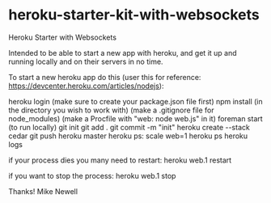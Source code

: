 heroku-starter-kit-with-websockets
==================================

Heroku Starter with Websockets

Intended to be able to start a new app with heroku, and get it up and running locally and on their servers in no time.

To start a new heroku app do this (user this for reference: https://devcenter.heroku.com/articles/nodejs):

heroku login
(make sure to create your package.json file first)
npm install (in the directory you wish to work with)
(make a .gitignore file for node_modules)
(make a Procfile with "web: node web.js" in it)
foreman start (to run locally)
git init
git add .
git commit -m "init"
heroku create --stack cedar
git push heroku master
heroku ps: scale web=1
heroku ps
heroku logs

if your process dies you many need to restart:
heroku web.1 restart

if you want to stop the process:
heroku web.1 stop

Thanks!
Mike Newell
